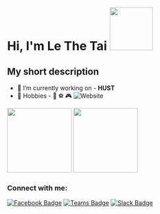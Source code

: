 # Hi, I'm Le The Tai <img src="https://media.giphy.com/media/2m1WUiwkhg0zVFlw7d/giphy.gif" width="100px">

## My short description
- 🔭 I’m currently working on - <strong>HUST</strong>
- :muscle: Hobbies - :musical_note: :soccer: :video_game:
![Website](https://img.shields.io/badge/license-Tai-red)

<p align="justify">
      <img height="150" src="https://github-readme-stats.vercel.app/api?username=lethetai2605&count_private=true&show_icons=true&custom_title=Github%20Status&show=issues&theme=radical" />
      <img height="150" src="https://github-readme-stats.vercel.app/api/top-langs/?username=lethetai2605&layout=compact&theme=radical" />
</p>

### Connect with me:
[![Facebook Badge](https://img.shields.io/badge/Facebook-1877F2?style=for-the-badge&logo=facebook&logoColor=white)](https://www.fb.com/lethetai2605/)
[![Teams Badge](https://img.shields.io/badge/Microsoft_Teams-6264A7?style=for-the-badge&logo=microsoft-teams&logoColor=white)](https://www.fb.com/lethetai2605/)
[![Slack Badge](https://img.shields.io/badge/Slack-4A154B?style=for-the-badge&logo=slack&logoColor=white)](https://www.fb.com/lethetai2605/)
